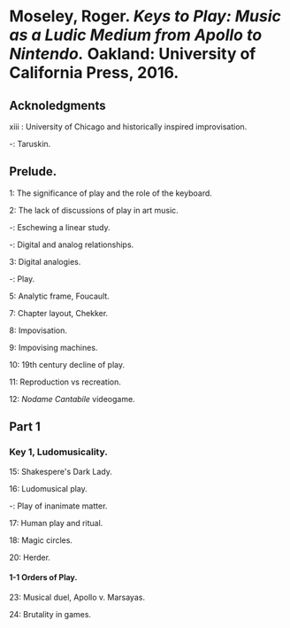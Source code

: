 # Moseley, Roger. *Keys to Play: Music as a Ludic Medium from Apollo to Nintendo.* Oakland: University of California Press, 2016.  

## Acknoledgments  

xiii : University of Chicago and historically inspired improvisation.  

-: Taruskin.  

## Prelude.  

1: The significance of play and the role of the keyboard.  

2: The lack of discussions of play in art music.  

-: Eschewing a linear study.  

-: Digital and analog relationships.  

3: Digital analogies.  

-: Play.  

5: Analytic frame, Foucault.  

7: Chapter layout, Chekker.  

8: Impovisation.  

9: Impovising machines.  

10: 19th century decline of play.  

11: Reproduction vs recreation.  

12: *Nodame Cantabile* videogame.  

## Part 1

### Key 1, Ludomusicality.  

15: Shakespere's Dark Lady.  

16: Ludomusical play.  

-: Play of inanimate matter.  

17: Human play and ritual.  

18: Magic circles.  

20: Herder.  

#### 1-1 Orders of Play.  

23: Musical duel, Apollo v. Marsayas.  

24: Brutality in games.  
